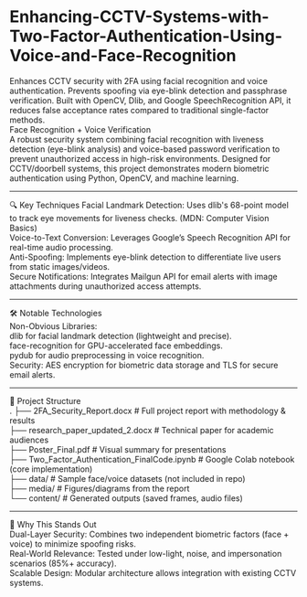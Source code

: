 # Enhancing-CCTV-Systems-with-Two-Factor-Authentication-Using-Voice-and-Face-Recognition
Enhances CCTV security with 2FA using facial recognition and voice authentication. Prevents spoofing via eye-blink detection and passphrase verification. Built with OpenCV, Dlib, and Google SpeechRecognition API, it reduces false acceptance rates compared to traditional single-factor methods. <br>
Face Recognition + Voice Verification <br>
A robust security system combining facial recognition with liveness detection (eye-blink analysis) and voice-based password verification to prevent unauthorized access in high-risk environments. Designed for CCTV/doorbell systems, this project demonstrates modern biometric authentication using Python, OpenCV, and machine learning.
<hr>
🔍 Key Techniques
Facial Landmark Detection: Uses dlib's 68-point model to track eye movements for liveness checks. (MDN: Computer Vision Basics)<br>
Voice-to-Text Conversion: Leverages Google’s Speech Recognition API for real-time audio processing. <br>
Anti-Spoofing: Implements eye-blink detection to differentiate live users from static images/videos.<br>
Secure Notifications: Integrates Mailgun API for email alerts with image attachments during unauthorized access attempts. <br>
<hr>
🛠 Notable Technologies<br>
Non-Obvious Libraries:<br>
dlib for facial landmark detection (lightweight and precise).<br>
face-recognition for GPU-accelerated face embeddings.<br>
pydub for audio preprocessing in voice recognition.<br>
Security: AES encryption for biometric data storage and TLS for secure email alerts.<br>
<hr>
📂 Project Structure<br>
.
├── 2FA_Security_Report.docx       # Full project report with methodology & results <br>
├── research_paper_updated_2.docx  # Technical paper for academic audiences <br> 
├── Poster_Final.pdf               # Visual summary for presentations <br>
├── Two_Factor_Authentication_FinalCode.ipynb  # Google Colab notebook (core implementation) <br>
├── data/                          # Sample face/voice datasets (not included in repo) <br>
├── media/                         # Figures/diagrams from the report <br>
└── content/                       # Generated outputs (saved frames, audio files) <br>
<hr>
🎯 Why This Stands Out<br>
Dual-Layer Security: Combines two independent biometric factors (face + voice) to minimize spoofing risks.<br>
Real-World Relevance: Tested under low-light, noise, and impersonation scenarios (85%+ accuracy).<br>
Scalable Design: Modular architecture allows integration with existing CCTV systems.<br>
